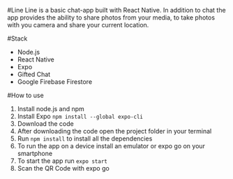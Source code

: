 #Line
Line is a basic chat-app built with React Native. In addition to chat the app provides the ability to share photos from your media, to take photos with you camera and share your current location.


#Stack
- Node.js
- React Native
- Expo
- Gifted Chat
- Google Firebase Firestore

#How to use
1. Install node.js and npm
2. Install Expo `npm install --global expo-cli`
3. Download the code
4. After downloading the code open the project folder in your terminal
5. Run `npm install` to install all the dependencies
6. To run the app on a device install an emulator or expo go on your smartphone
7. To start the app run `expo start`
8. Scan the QR Code with expo go